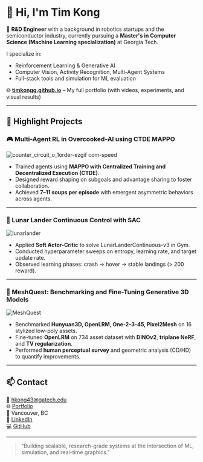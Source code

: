 # 👋 Hi, I'm Tim Kong

🔬 **R&D Engineer** with a background in robotics startups and the semiconductor industry, currently pursuing a **Master's in Computer Science (Machine Learning specialization)** at Georgia Tech.

I specialize in:
- Reinforcement Learning & Generative AI
- Computer Vision, Activity Recognition, Multi-Agent Systems
- Full-stack tools and simulation for ML evaluation

🌐 **[timkongg.github.io](https://timkongg.github.io/)** – My full portfolio (with videos, experiments, and visual results)

---

## 🧠 Highlight Projects

### 🎮 Multi-Agent RL in Overcooked-AI using CTDE MAPPO

![counter_circuit_o_1order-ezgif com-speed](https://github.com/user-attachments/assets/5bf1530e-0903-460a-835d-0d39f6ee623d)

- Trained agents using **MAPPO with Centralized Training and Decentralized Execution (CTDE)**.
- Designed reward shaping on subgoals and advantage sharing to foster collaboration.
- Achieved **7–11 soups per episode** with emergent asymmetric behaviors across agents.

---


### 🚀 Lunar Lander Continuous Control with SAC

![lunarlander](https://github.com/user-attachments/assets/e59449db-3993-49bc-86c3-ca8f3cc85119)

- Applied **Soft Actor-Critic** to solve LunarLanderContinuous-v3 in Gym.
- Conducted hyperparameter sweeps on entropy, learning rate, and target update rate.
- Observed learning phases: crash → hover → stable landings (> 200 reward).

---

### 🧱 MeshQuest: Benchmarking and Fine-Tuning Generative 3D Models

![MeshQuest](https://timkongg.github.io/images/meshquest.png)

- Benchmarked **Hunyuan3D, OpenLRM, One-2-3-45, Pixel2Mesh** on 16 stylized low-poly assets.
- Fine-tuned **OpenLRM** on 734 asset dataset with **DINOv2**, **triplane NeRF**, and **TV regularization**.
- Performed **human perceptual survey** and geometric analysis (CD/HD) to quantify improvements.

---

## 📫 Contact

📧 [hkong43@gatech.edu](mailto:hkong43@gatech.edu)  
🌐 [Portfolio](https://timkongg.github.io)  
📍 Vancouver, BC  
💼 [LinkedIn](https://www.linkedin.com/in/timkongcae)  
💻 [GitHub](https://github.com/timkongg)

---

> “Building scalable, research-grade systems at the intersection of ML, simulation, and real-time graphics.”

